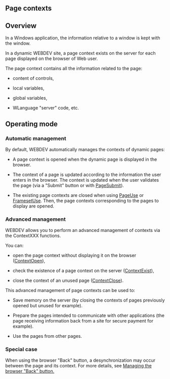 
## Page contexts
			



<a name="NOTE1"></a>
<a name="NOTE1_1"></a>


## Overview
<a name="overview_ELTTEXTE000126"></a>
In a Windows application, the information relative to a window is kept with the window.

In a dynamic WEBDEV site, a page context exists on the server for each page displayed on the browser of Web user. 

The page context contains all the information related to the page:

- content of controls,

- local variables,

- global variables,

- WLanguage "server" code, etc.




<a name="NOTE2"></a>
<a name="NOTE2_1"></a>


## Operating mode
<a name="operating_mode_ELTTEXTE000150"></a>


### Automatic management
<a name="automatic_management_ELTPARAGRAPHE000027"></a>

By default, WEBDEV automatically manages the contexts of dynamic pages:

- A page context is opened when the dynamic page is displayed in the browser.

- The context of a page is updated according to the information the user enters in the browser. The context is updated when the user validates the page (via a "Submit" button or with [PageSubmit](../WDLang2/3058020.md)).

- The existing page contexts are closed when using [PageUse](../WDLang2/3058016.md) or [FramesetUse](../WDLang2/3058012.md). Then, the page contexts corresponding to the pages to display are opened.



<a name="NOTE2_2"></a>


### Advanced management
<a name="advanced_management_ELTPARAGRAPHE000047"></a>

WEBDEV allows you to perform an advanced management of contexts via the ContextXXX functions.

You can:

- open the page context without displaying it on the browser ([ContextOpen](../WDLang2/3058004.md)), 

- check the existence of a page context on the server ([ContextExist](../WDLang2/3058002.md)), 

- close the context of an unused page ([ContextClose](../WDLang2/3058003.md)).




This advanced management of page contexts can be used to:

- Save memory on the server (by closing the contexts of pages previously opened but unused for example).

- Prepare the pages intended to communicate with other applications (the page receiving information back from a site for secure payment for example).

- Use the pages from other pages.



<a name="NOTE2_3"></a>


### Special case
<a name="special_case_ELTPARAGRAPHE000075"></a>

When using the browser "Back" button, a desynchronization may occur between the page and its context. For more details, see [Managing the browser "Back" button.](../WDChamp/1012001.md)


